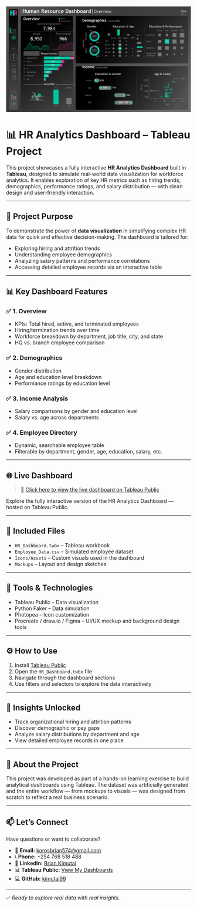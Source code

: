 ![HR Dashboard Preview](images/HR%20summary.png)

# 📊 HR Analytics Dashboard – Tableau Project

This project showcases a fully interactive **HR Analytics Dashboard** built in **Tableau**, designed to simulate real-world data visualization for workforce analytics. It enables exploration of key HR metrics such as hiring trends, demographics, performance ratings, and salary distribution — with clean design and user-friendly interaction.

---

## 🎯 Project Purpose

To demonstrate the power of **data visualization** in simplifying complex HR data for quick and effective decision-making. The dashboard is tailored for:

- Exploring hiring and attrition trends  
- Understanding employee demographics  
- Analyzing salary patterns and performance correlations  
- Accessing detailed employee records via an interactive table  

---

## 📊 Key Dashboard Features

### ✅ 1. Overview
- KPIs: Total hired, active, and terminated employees  
- Hiring/termination trends over time  
- Workforce breakdown by department, job title, city, and state  
- HQ vs. branch employee comparison  

### ✅ 2. Demographics
- Gender distribution  
- Age and education level breakdown  
- Performance ratings by education level  

### ✅ 3. Income Analysis
- Salary comparisons by gender and education level  
- Salary vs. age across departments  

### ✅ 4. Employee Directory
- Dynamic, searchable employee table  
- Filterable by department, gender, age, education, salary, etc.  

---

## 🌐 Live Dashboard

> 📍 [Click here to view the live dashboard on Tableau Public](https://public.tableau.com/shared/C3NYQQ76R?:display_count=n&:origin=viz_share_link)

Explore the fully interactive version of the HR Analytics Dashboard — hosted on Tableau Public.

---

## 📁 Included Files

- `HR_Dashboard.twbx` – Tableau workbook  
- `Employee_Data.csv` – Simulated employee dataset  
- `Icons/Assets` – Custom visuals used in the dashboard  
- `Mockups` – Layout and design sketches  

---

## 🧠 Tools & Technologies

- Tableau Public – Data visualization  
- Python Faker – Data simulation  
- Photopea – Icon customization  
- Procreate / draw.io / Figma – UI/UX mockup and background design tools  

---

## ⚙️ How to Use

1. Install [Tableau Public](https://public.tableau.com)  
2. Open the `HR_Dashboard.twbx` file  
3. Navigate through the dashboard sections  
4. Use filters and selectors to explore the data interactively  

---

## 📌 Insights Unlocked

- Track organizational hiring and attrition patterns  
- Discover demographic or pay gaps  
- Analyze salary distributions by department and age  
- View detailed employee records in one place  

---

## 🧠 About the Project

This project was developed as part of a hands-on learning exercise to build analytical dashboards using Tableau. The dataset was artificially generated and the entire workflow — from mockups to visuals — was designed from scratch to reflect a real business scenario.

---

## 📫 Let’s Connect

Have questions or want to collaborate?

- 📧 **Email:** korosbrian574@gmail.com  
- 📞 **Phone:** +254 768 518 488  
- 💼 **LinkedIn:** [Brian Kimutai](https://www.linkedin.com/in/brian-kimutai-0888352b6/)  
- 📊 **Tableau Public:** [View My Dashboards](https://public.tableau.com/shared/C3NYQQ76R?:display_count=n&:origin=viz_share_link)  
- 💻 **GitHub:** [kimutai99](https://github.com/kimutai99)

---

✅ *Ready to explore real data with real insights.*
